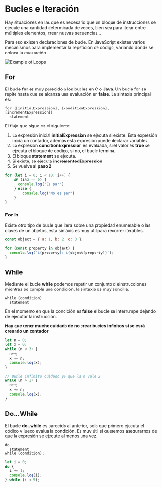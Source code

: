 # Bucles e Iteración

Hay situaciones en las que es necesario que un bloque de instrucciones se ejecute una cantidad determinada de veces, bien sea para iterar entre múltiples elementos, crear nuevas secuencias...

Para eso existen declaraciones de bucle. En JavaScript existen varios mecanísmos para implementar la repetición de código, variando donde se coloca la evaluación.

![Example of Loops](/meta/0_13_loops.png)
## For

El bucle **for** es muy parecido a los bucles en **C** o **Java**. Un bucle for se repite hasta que se alcanza una evaluación en **false**. La sintaxis principal es:

```pseudocode
for ([initialExpression]; [conditionExpression]; [incrementExpression])
  statement
```

El flujo que sigue es el siguiente:

1. La expresión inicial **initialExpression** se ejecuta si existe. Esta expresión inicia un contador, además esta expresión puede declarar variables.
2. La expresión **conditionExpression** es evaluada, si el valor es **true** se ejecuta el bloque de código, si no, el bucle termina.
3. El bloque **statement** se ejecuta.
4. Si existe, se ejecuta **incrementedExpression**
5. Se vuelve al **paso 2**

```javascript
for (let i = 0; i < 10; i++) {
    if (i%2 == 0) {
      console.log("Es par")
    } else {
        console.log("No es par")
    }
}
```

### For In

Existe otro tipo de bucle que itera sobre una propiedad enumerable o las claves de un objetos, esta sintáxis es muy util para recorrer iterables.

```javascript
const object = { a: 1, b: 2, c: 3 };

for (const property in object) {
  console.log(`${property}: ${object[property]}`);
}
```

## While

Mediante el bucle **while** podemos repetir un conjunto d einstrucciones mientras se cumpla una condición, la sintaxis es muy sencilla:

```pseudocode
while (condition)
  statement
```

En el momento en que la condición es **false** el bucle se interrumpe dejando de ejecutar la instrucción.

**Hay que tener mucho cuidado de no crear bucles infinitos si se está creando un contador**

```javascript
let n = 0;
let x = 0;
while (n < 3) {
  n++;
  x += n;
  console.log(x);
}

// Bucle infinito cuidado ya que la n vale 2
while (n > 2) {
  n++;
  x += n;
  console.log(x);
}
```

## Do...While

El bucle **do..while** es parecido al anterior, solo que primero ejecuta el código y luego evalua la condición. Es muy útil si queremos asegurarnos de que la expresión se ejecute al menos una vez.

```pseudocode
do
  statement
while (condition);
```

```javascript
let i = 0;
do {
  i += 1;
  console.log(i);
} while (i < 5);
```

